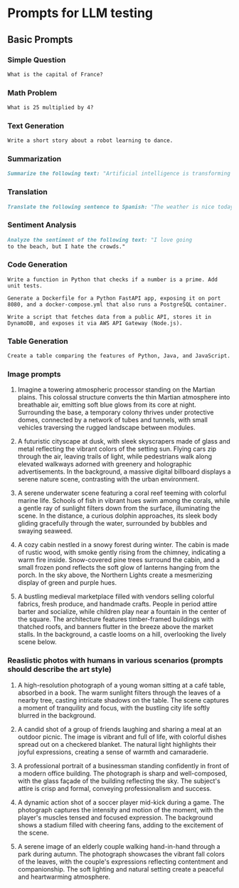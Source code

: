 # Prompts for LLM testing

## Basic Prompts

### Simple Question

```markdown
What is the capital of France?
```

### Math Problem

```markdown
What is 25 multiplied by 4?
```

### Text Generation

```markdown
Write a short story about a robot learning to dance.
```

### Summarization

```markdown
Summarize the following text: "Artificial intelligence is transforming industries by automating tasks and providing insights from data. It is being used in healthcare, finance, and many other fields to improve efficiency and decision-making."
```

### Translation

```markdown
Translate the following sentence to Spanish: "The weather is nice today."
```

### Sentiment Analysis

```markdown
Analyze the sentiment of the following text: "I love going
to the beach, but I hate the crowds."
```

### Code Generation

```
Write a function in Python that checks if a number is a prime. Add unit tests.

Generate a Dockerfile for a Python FastAPI app, exposing it on port 8080, and a docker-compose.yml that also runs a PostgreSQL container.

Write a script that fetches data from a public API, stores it in DynamoDB, and exposes it via AWS API Gateway (Node.js).
```

### Table Generation

```markdown
Create a table comparing the features of Python, Java, and JavaScript.
```

### Image prompts

1. Imagine a towering atmospheric processor standing on the Martian plains. This colossal structure converts the thin Martian atmosphere into breathable air, emitting soft blue glows from its core at night. Surrounding the base, a temporary colony thrives under protective domes, connected by a network of tubes and tunnels, with small vehicles traversing the rugged landscape between modules.

2. A futuristic cityscape at dusk, with sleek skyscrapers made of glass and metal reflecting the vibrant colors of the setting sun. Flying cars zip through the air, leaving trails of light, while pedestrians walk along elevated walkways adorned with greenery and holographic advertisements. In the background, a massive digital billboard displays a serene nature scene, contrasting with the urban environment.

3. A serene underwater scene featuring a coral reef teeming with colorful marine life. Schools of fish in vibrant hues swim among the corals, while a gentle ray of sunlight filters down from the surface, illuminating the scene. In the distance, a curious dolphin approaches, its sleek body gliding gracefully through the water, surrounded by bubbles and swaying seaweed.

4. A cozy cabin nestled in a snowy forest during winter. The cabin is made of rustic wood, with smoke gently rising from the chimney, indicating a warm fire inside. Snow-covered pine trees surround the cabin, and a small frozen pond reflects the soft glow of lanterns hanging from the porch. In the sky above, the Northern Lights create a mesmerizing display of green and purple hues.

5. A bustling medieval marketplace filled with vendors selling colorful fabrics, fresh produce, and handmade crafts. People in period attire barter and socialize, while children play near a fountain in the center of the square. The architecture features timber-framed buildings with thatched roofs, and banners flutter in the breeze above the market stalls. In the background, a castle looms on a hill, overlooking the lively scene below.

### Reaslistic photos with humans in various scenarios (prompts should describe the art style)

1. A high-resolution photograph of a young woman sitting at a café table, absorbed in a book. The warm sunlight filters through the leaves of a nearby tree, casting intricate shadows on the table. The scene captures a moment of tranquility and focus, with the bustling city life softly blurred in the background.

2. A candid shot of a group of friends laughing and sharing a meal at an outdoor picnic. The image is vibrant and full of life, with colorful dishes spread out on a checkered blanket. The natural light highlights their joyful expressions, creating a sense of warmth and camaraderie.

3. A professional portrait of a businessman standing confidently in front of a modern office building. The photograph is sharp and well-composed, with the glass façade of the building reflecting the sky. The subject's attire is crisp and formal, conveying professionalism and success.

4. A dynamic action shot of a soccer player mid-kick during a game. The photograph captures the intensity and motion of the moment, with the player's muscles tensed and focused expression. The background shows a stadium filled with cheering fans, adding to the excitement of the scene.

5. A serene image of an elderly couple walking hand-in-hand through a park during autumn. The photograph showcases the vibrant fall colors of the leaves, with the couple's expressions reflecting contentment and companionship. The soft lighting and natural setting create a peaceful and heartwarming atmosphere.
